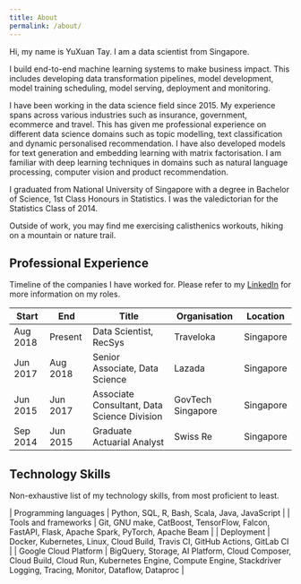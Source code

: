 ```yaml
---
title: About
permalink: /about/
---
```


Hi, my name is YuXuan Tay. 
I am a data scientist from Singapore.

I build end-to-end machine learning systems to make business impact.
This includes developing data transformation pipelines, model development, 
model training scheduling, model serving, deployment and monitoring.

I have been working in the data science field since 2015.
My experience spans across various industries 
such as insurance, government, ecommerce and travel.
This has given me professional experience on different data science domains 
such as topic modelling, text classification and dynamic personalised recommendation.
I have also developed models for text generation 
and embedding learning with matrix factorisation.
I am familiar with deep learning techniques in domains
such as natural language processing, computer vision and product recommendation.

I graduated from National University of Singapore with a degree in
Bachelor of Science, 1st Class Honours in Statistics.
I was the valedictorian for the Statistics Class of 2014.

Outside of work, you may find me exercising calisthenics workouts, hiking on a mountain or nature trail.

## Professional Experience

Timeline of the companies I have worked for.
Please refer to my [LinkedIn][linkedin] for more information on my roles.

| Start    | End      | Title | Organisation | Location |
|----------|----------|-------|--------------|----------|
| Aug 2018 | Present  | Data Scientist, RecSys | Traveloka | Singapore |
| Jun 2017 | Aug 2018 | Senior Associate, Data Science | Lazada | Singapore |
| Jun 2015 | Jun 2017 | Associate Consultant, Data Science Division | GovTech Singapore | Singapore |
| Sep 2014 | Jun 2015 | Graduate Actuarial Analyst | Swiss Re | Singapore |

## Technology Skills

Non-exhaustive list of my technology skills, from most proficient to least.

| Programming languages | Python, SQL, R, Bash, Scala, Java, JavaScript |
| Tools and frameworks | Git, GNU make, CatBoost, TensorFlow, Falcon, FastAPI, Flask, Apache Spark, PyTorch, Apache Beam |
| Deployment | Docker, Kubernetes, Linux, Cloud Build, Travis CI, GitHub Actions, GitLab CI |
| Google Cloud Platform | BigQuery, Storage, AI Platform, Cloud Composer, Cloud Build, Cloud Run, Kubernetes Engine, Compute Engine, Stackdriver Logging, Tracing, Monitor, Dataflow, Dataproc |

[linkedin]: https://linkedin.com/in/yxtay/